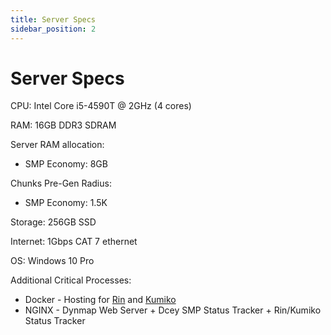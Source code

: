 ```yaml
---
title: Server Specs
sidebar_position: 2
---
```


# Server Specs

CPU: Intel Core i5-4590T @ 2GHz (4 cores)

RAM: 16GB DDR3 SDRAM

Server RAM allocation:

* SMP Economy: 8GB

Chunks Pre-Gen Radius:

* SMP Economy: 1.5K

Storage: 256GB SSD

Internet: 1Gbps CAT 7 ethernet

OS: Windows 10 Pro

Additional Critical Processes:

* Docker - Hosting for [Rin](https://github.com/No767/Rin) and [Kumiko](https://github.com/No767/Kumiko)
* NGINX - Dynmap Web Server + Dcey SMP Status Tracker + Rin/Kumiko Status Tracker
